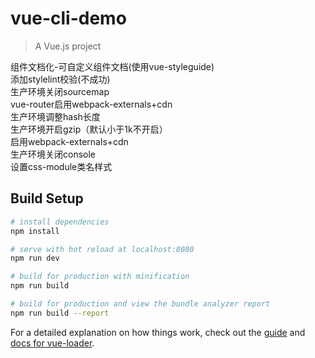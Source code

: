 # vue-cli-demo

> A Vue.js project

组件文档化-可自定义组件文档(使用vue-styleguide)</br>
添加stylelint校验(不成功)</br>
生产环境关闭sourcemap</br>
vue-router启用webpack-externals+cdn</br>
生产环境调整hash长度</br>
生产环境开启gzip（默认小于1k不开启）</br>
启用webpack-externals+cdn</br>
生产环境关闭console</br>
设置css-module类名样式</br>
## Build Setup

``` bash
# install dependencies
npm install

# serve with hot reload at localhost:8080
npm run dev

# build for production with minification
npm run build

# build for production and view the bundle analyzer report
npm run build --report
```

For a detailed explanation on how things work, check out the [guide](http://vuejs-templates.github.io/webpack/) and [docs for vue-loader](http://vuejs.github.io/vue-loader).
